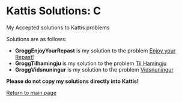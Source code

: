 # Kattis Solutions: C

My Accepted solutions to Kattis problems <br>

Solutions are as follows: <br>
* **GroggEnjoyYourRepast** is my solution to the problem [Enjoy your Repast!](https://open.kattis.com/problems/verditheradgodu)
* **GroggTilhamingju** is my solution to the problem [Til Hamingju](https://open.kattis.com/problems/tilhamingju) <br>
* **GroggVidsnuningur** is my solution to the problem [Vidsnuningur](https://open.kattis.com/problems/vidsnuningur) <br>

**Please do not copy my solutions directly into Kattis!** <br>

[Return to main page](https://github.com/ngrogg/kattis-solutions/tree/master)

